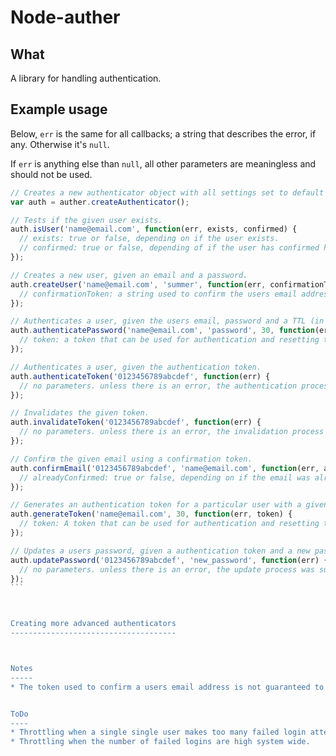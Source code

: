 Node-auther
===========

What
----

A library for handling authentication.



Example usage
-------------

Below, `err` is the same for all callbacks; a string that describes the error, if any. Otherwise it's `null`.

If `err` is anything else than `null`, all other parameters are meaningless and should not be used.


````javascript
// Creates a new authenticator object with all settings set to default values.
var auth = auther.createAuthenticator();

// Tests if the given user exists.
auth.isUser('name@email.com', function(err, exists, confirmed) {
  // exists: true or false, depending on if the user exists.
  // confirmed: true or false, depending of if the user has confirmed his/her email address.
});

// Creates a new user, given an email and a password.
auth.createUser('name@email.com', 'summer', function(err, confirmationToken) {
  // confirmationToken: a string used to confirm the users email address.
});

// Authenticates a user, given the users email, password and a TTL (in minutes) for the authentication.
auth.authenticatePassword('name@email.com', 'password', 30, function(err, token) {
  // token: a token that can be used for authentication and resetting the given users password.
});

// Authenticates a user, given the authentication token.
auth.authenticateToken('0123456789abcdef', function(err) {
  // no parameters. unless there is an error, the authentication process was successful.
});

// Invalidates the given token.
auth.invalidateToken('0123456789abcdef', function(err) {
  // no parameters. unless there is an error, the invalidation process was successful.
});

// Confirm the given email using a confirmation token.
auth.confirmEmail('0123456789abcdef', 'name@email.com', function(err, alreadyConfirmed) {
  // alreadyConfirmed: true or false, depending on if the email was already confirmed or not.
});

// Generates an authentication token for a particular user with a given TTL (in minutes).
auth.generateToken('name@email.com', 30, function(err, token) {
  // token: A token that can be used for authentication and resetting the given users password.
});

// Updates a users password, given a authentication token and a new password.
auth.updatePassword('0123456789abcdef', 'new_password', function(err) {
  // no parameters. unless there is an error, the update process was successful.
});
```



Creating more advanced authenticators
-------------------------------------



Notes
-----
* The token used to confirm a users email address is not guaranteed to be unique. It's just an identifier for each user.


ToDo
----
* Throttling when a single single user makes too many failed login attempts.
* Throttling when the number of failed logins are high system wide.
